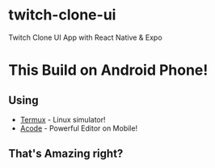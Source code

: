 # twitch-clone-ui
Twitch Clone UI App with React Native &amp; Expo

# This Build on Android Phone!

## Using 
- <a href="https://termux.dev">Termux</a> - Linux simulator!
- <a href="https://play.google.com/store/apps/details?id=com.foxdebug.acodefree">Acode</a> - Powerful Editor on Mobile!

## That's Amazing right?
